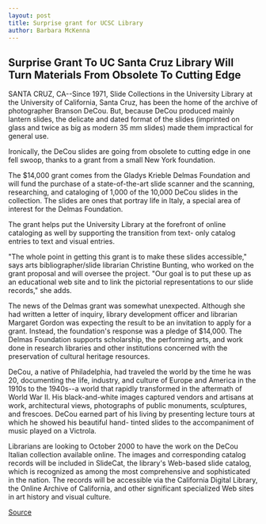 ```yaml
---
layout: post
title: Surprise grant for UCSC Library
author: Barbara McKenna
---
```


## Surprise Grant To UC Santa Cruz Library Will Turn Materials From Obsolete To Cutting Edge

SANTA CRUZ, CA--Since 1971, Slide Collections in the University Library at the University of California, Santa Cruz, has been the home of the archive of photographer Branson DeCou. But, because DeCou produced mainly lantern slides, the delicate and dated format of the slides (imprinted on glass and twice as big as modern 35 mm slides) made them impractical for general use.

Ironically, the DeCou slides are going from obsolete to cutting edge in one fell swoop, thanks to a grant from a small New York foundation.

The $14,000 grant comes from the Gladys Krieble Delmas Foundation and will fund the purchase of a state-of-the-art slide scanner and the scanning, researching, and cataloging of 1,000 of the 10,000 DeCou slides in the collection. The slides are ones that portray life in Italy, a special area of interest for the Delmas Foundation.

The grant helps put the University Library at the forefront of online cataloging as well by supporting the transition from text- only catalog entries to text and visual entries.

"The whole point in getting this grant is to make these slides accessible," says arts bibliographer/slide librarian Christine Bunting, who worked on the grant proposal and will oversee the project. "Our goal is to put these up as an educational web site and to link the pictorial representations to our slide records," she adds.

The news of the Delmas grant was somewhat unexpected. Although she had written a letter of inquiry, library development officer and librarian Margaret Gordon was expecting the result to be an invitation to apply for a grant. Instead, the foundation's response was a pledge of $14,000. The Delmas Foundation supports scholarship, the performing arts, and work done in research libraries and other institutions concerned with the preservation of cultural heritage resources.

DeCou, a native of Philadelphia, had traveled the world by the time he was 20, documenting the life, industry, and culture of Europe and America in the 1910s to the 1940s--a world that rapidly transformed in the aftermath of World War II. His black-and-white images captured vendors and artisans at work, architectural views, photographs of public monuments, sculptures, and frescoes. DeCou earned part of his living by presenting lecture tours at which he showed his beautiful hand- tinted slides to the accompaniment of music played on a Victrola.

Librarians are looking to October 2000 to have the work on the DeCou Italian collection available online. The images and corresponding catalog records will be included in SlideCat, the library's Web-based slide catalog, which is recognized as among the most comprehensive and sophisticated in the nation. The records will be accessible via the California Digital Library, the Online Archive of California, and other significant specialized Web sites in art history and visual culture.

[Source](http://www1.ucsc.edu/news_events/press_releases/archive/99-00/10-99/decou_grant.htm "Permalink to Surprise grant for UCSC Library")